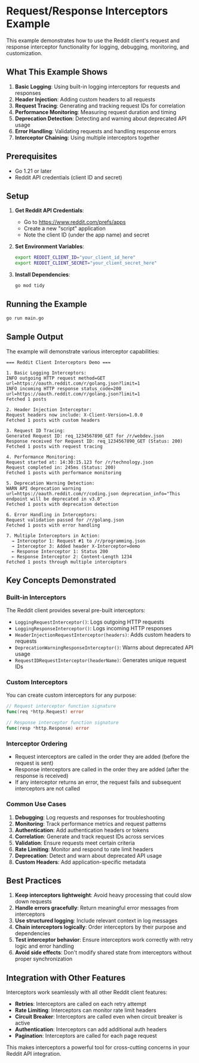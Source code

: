 # Request/Response Interceptors Example

This example demonstrates how to use the Reddit client's request and response interceptor functionality for logging, debugging, monitoring, and customization.

## What This Example Shows

1. **Basic Logging**: Using built-in logging interceptors for requests and responses
2. **Header Injection**: Adding custom headers to all requests
3. **Request Tracing**: Generating and tracking request IDs for correlation
4. **Performance Monitoring**: Measuring request duration and timing
5. **Deprecation Detection**: Detecting and warning about deprecated API usage
6. **Error Handling**: Validating requests and handling response errors
7. **Interceptor Chaining**: Using multiple interceptors together

## Prerequisites

- Go 1.21 or later
- Reddit API credentials (client ID and secret)

## Setup

1. **Get Reddit API Credentials**:
   - Go to <https://www.reddit.com/prefs/apps>
   - Create a new "script" application
   - Note the client ID (under the app name) and secret

2. **Set Environment Variables**:

   ```bash
   export REDDIT_CLIENT_ID="your_client_id_here"
   export REDDIT_CLIENT_SECRET="your_client_secret_here"
   ```

3. **Install Dependencies**:

   ```bash
   go mod tidy
   ```

## Running the Example

```bash
go run main.go
```

## Sample Output

The example will demonstrate various interceptor capabilities:

```text
=== Reddit Client Interceptors Demo ===

1. Basic Logging Interceptors:
INFO outgoing HTTP request method=GET url=https://oauth.reddit.com/r/golang.json?limit=1
INFO incoming HTTP response status_code=200 url=https://oauth.reddit.com/r/golang.json?limit=1
Fetched 1 posts

2. Header Injection Interceptor:
Request headers now include: X-Client-Version=1.0.0
Fetched 1 posts with custom headers

3. Request ID Tracing:
Generated Request ID: req_1234567890_GET for /r/webdev.json
Response received for Request ID: req_1234567890_GET (Status: 200)
Fetched 1 posts with request tracing

4. Performance Monitoring:
Request started at: 14:30:15.123 for /r/technology.json
Request completed in: 245ms (Status: 200)
Fetched 1 posts with performance monitoring

5. Deprecation Warning Detection:
WARN API deprecation warning url=https://oauth.reddit.com/r/coding.json deprecation_info="This endpoint will be deprecated in v3.0"
Fetched 1 posts with deprecation detection

6. Error Handling in Interceptors:
Request validation passed for /r/golang.json
Fetched 1 posts with error handling

7. Multiple Interceptors in Action:
  → Interceptor 1: Request #1 to /r/programming.json
  → Interceptor 3: Added header X-Interceptor=demo
  ← Response Interceptor 1: Status 200
  ← Response Interceptor 2: Content-Length 1234
Fetched 1 posts through multiple interceptors
```

## Key Concepts Demonstrated

### Built-in Interceptors

The Reddit client provides several pre-built interceptors:

- `LoggingRequestInterceptor()`: Logs outgoing HTTP requests
- `LoggingResponseInterceptor()`: Logs incoming HTTP responses  
- `HeaderInjectionRequestInterceptor(headers)`: Adds custom headers to requests
- `DeprecationWarningResponseInterceptor()`: Warns about deprecated API usage
- `RequestIDRequestInterceptor(headerName)`: Generates unique request IDs

### Custom Interceptors

You can create custom interceptors for any purpose:

```go
// Request interceptor function signature
func(req *http.Request) error

// Response interceptor function signature  
func(resp *http.Response) error
```

### Interceptor Ordering

- Request interceptors are called in the order they are added (before the request is sent)
- Response interceptors are called in the order they are added (after the response is received)
- If any interceptor returns an error, the request fails and subsequent interceptors are not called

### Common Use Cases

1. **Debugging**: Log requests and responses for troubleshooting
2. **Monitoring**: Track performance metrics and request patterns
3. **Authentication**: Add authentication headers or tokens
4. **Correlation**: Generate and track request IDs across services
5. **Validation**: Ensure requests meet certain criteria
6. **Rate Limiting**: Monitor and respond to rate limit headers
7. **Deprecation**: Detect and warn about deprecated API usage
8. **Custom Headers**: Add application-specific metadata

## Best Practices

1. **Keep interceptors lightweight**: Avoid heavy processing that could slow down requests
2. **Handle errors gracefully**: Return meaningful error messages from interceptors
3. **Use structured logging**: Include relevant context in log messages
4. **Chain interceptors logically**: Order interceptors by their purpose and dependencies
5. **Test interceptor behavior**: Ensure interceptors work correctly with retry logic and error handling
6. **Avoid side effects**: Don't modify shared state from interceptors without proper synchronization

## Integration with Other Features

Interceptors work seamlessly with all other Reddit client features:

- **Retries**: Interceptors are called on each retry attempt
- **Rate Limiting**: Interceptors can monitor rate limit headers
- **Circuit Breaker**: Interceptors are called even when circuit breaker is active
- **Authentication**: Interceptors can add additional auth headers
- **Pagination**: Interceptors are called for each page request

This makes interceptors a powerful tool for cross-cutting concerns in your Reddit API integration.
